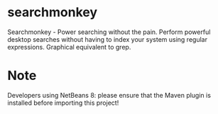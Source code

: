 # searchmonkey
Searchmonkey - Power searching without the pain. Perform powerful desktop searches without having to index your system using regular expressions. Graphical equivalent to grep.

Note
====

Developers using NetBeans 8: please ensure that the Maven plugin is installed before importing this project!